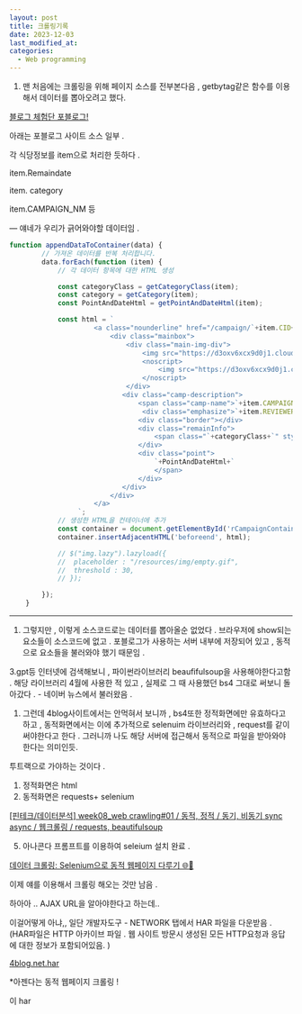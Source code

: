 ```yaml
---
layout: post
title: 크롤링기록
date: 2023-12-03
last_modified_at: 
categories:
  - Web programming
---
```

1. 맨 처음에는 크롤링을 위해  페이지 소스를 전부본다음 , getbytag같은 함수를 이용해서 데이터를 뽑아오려고 했다.  

[블로그 체험단 포블로그!](https://4blog.net/list/all/local/seoul/hdss)

아래는 포블로그 사이트 소스 일부 . 

각 식당정보를 item으로 처리한 듯하다 . 

item.Remaindate 

item. category

item.CAMPAIGN_NM 등 

— 얘네가 우리가 긁어와야할 데이터임 . 

```jsx
function appendDataToContainer(data) {
		// 가져온 데이터를 반복 처리합니다.
		data.forEach(function (item) {
			// 각 데이터 항목에 대한 HTML 생성

			const categoryClass = getCategoryClass(item);
			const category = getCategory(item);
			const PointAndDateHtml = getPointAndDateHtml(item);

			const html = `
					 <a class="nounderline" href="/campaign/`+item.CID+`/" target="_blank">
						 <div class="mainbox">
							 <div class="main-img-div">
								 <img src="https://d3oxv6xcx9d0j1.cloudfront.net/public/pr/`+item.PRID+`/thumbnail/`+item.IMGKEY+`" class="img-rounded main-img-inbox lazy" />
								 <noscript>
									 <img src="https://d3oxv6xcx9d0j1.cloudfront.net/public/pr/`+item.PRID+`/thumbnail/`+item.IMGKEY+`" class="img-rounded main-img-inbox lazy" />
								 </noscript>
							 </div>
							<div class="camp-description">
								<span class="camp-name">`+item.CAMPAIGN_NM+`</span>
								 <div class="emphasize">`+item.REVIEWER_BENEFIT+`</div>
								<div class="border"></div>
								<div class="remainInfo">
									<span class="`+categoryClass+`" style="float:left">`+category+`</span>
								</div>
								<div class="point">
									`+PointAndDateHtml+`
									</span>
								</div>
							</div>
						 </div>
					 </a>
				 `;
			// 생성한 HTML을 컨테이너에 추가
			const container = document.getElementById('rCampaignContainer');
			container.insertAdjacentHTML('beforeend', html);

			// $("img.lazy").lazyload({
			//  placeholder : "/resources/img/empty.gif",
			//  threshold : 30,
			// });

		});
	}
```

---

1. 그렇지만  , 이렇게 소스코드로는 데이터를 뽑아올순 없었다 . 브라우저에 show되는 요소들이 소스코드에 없고 . 포블로그가 사용하는 서버 내부에 저장되어 있고 , 동적으로 요소들을 불러와야 했기 때문임 . 

3.gpt등 인터넷에 검색해보니 , 파이썬라이브러리 beaufifulsoup을 사용해야한다고함 .  해당 라이브러리 4월에 사용한 적 있고  , 실제로 그 때 사용했던 bs4 그대로 써보니 돌아갔다 . - 네이버 뉴스에서 불러왔음 . 

1. 그런데 4blog사이트에서는 안먹혀서 보니까 , bs4또한 정적화면에만 유효하다고 하고 , 동적화면에서는 이에 추가적으로 selenuim 라이브러리와 , request를 같이 써야한다고 한다 . 그러니까 나도 해당 서버에 접근해서 동적으로 파일을 받아와야한다는 의미인듯. 

투트랙으로 가야하는 것이다 .

1. 정적화면은 html
2. 동적화면은 requests+ selenium

[[핀테크/데이터분석] week08_web crawling#01 / 동적, 정적  / 동기, 비동기 sync async / 웹크롤링 / requests, beautifulsoup](https://blog.naver.com/quitecredible/223156800713)

 

 5. 아나콘다 프롬프트를 이용하여 seleium 설치 완료 . 

[데이터 크롤링: Selenium으로 동적 웹페이지 다루기 🌐🤖](https://blog.naver.com/quantshow/223186788914)

이제 얘를 이용해서 크롤링 해오는 것만 남음 . 

하아아 .. AJAX URL을 알아야한다고 하는데.. 

이걸어떻게 아냐,, 일단 개발자도구 - NETWORK 탭에서 HAR 파일을 다운받음 . (HAR파일은 HTTP 아카이브 파일  .   웹 사이트 방문시 생성된 모든 HTTP요청과 응답에 대한 정보가 포함되어있음.  ) 

[4blog.net.har](https://prod-files-secure.s3.us-west-2.amazonaws.com/0dbe2233-315d-4371-a466-dfb578b52bdf/775e788b-f9fa-436c-b7d3-1f9de05fa26f/4blog.net.har)

*아젠다는 동적 웹페이지 크롤링 ! 

이 har
